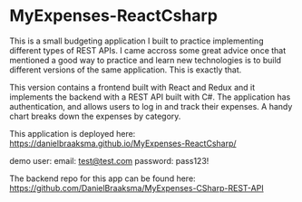 # MyExpenses-ReactCsharp

This is a small budgeting application I built to practice implementing different types of REST APIs. I came accross some great advice once that mentioned a good way to practice and learn new technologies is to build different versions of the same application. This is exactly that.

This version contains a frontend built with React and Redux and it implements the backend with a REST API built with C#. The application has authentication, and allows users to log in and track their expenses. A handy chart breaks down the expenses by category.

This application is deployed here: https://danielbraaksma.github.io/MyExpenses-ReactCsharp/

demo user:
email: test@test.com
password: pass123!

The backend repo for this app can be found here: https://github.com/DanielBraaksma/MyExpenses-CSharp-REST-API

